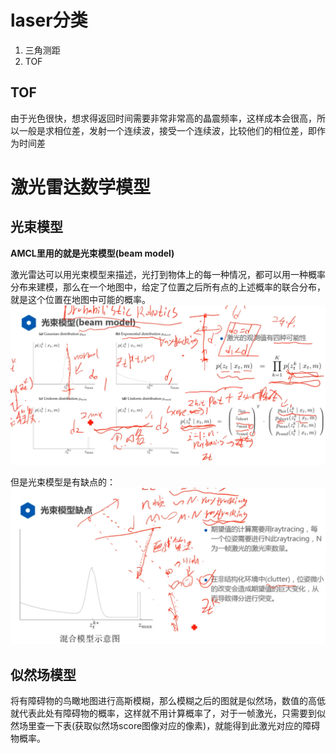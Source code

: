 # laser分类
1. 三角测距
2. TOF

## TOF
由于光色很快，想求得返回时间需要非常非常高的晶震频率，这样成本会很高，所以一般是求相位差，发射一个连续波，接受一个连续波，比较他们的相位差，即作为时间差

# 激光雷达数学模型

## 光束模型

**AMCL里用的就是光束模型(beam model)**

激光雷达可以用光束模型来描述，光打到物体上的每一种情况，都可以用一种概率分布来建模，那么在一个地图中，给定了位置之后所有点的上述概率的联合分布，就是这个位置在地图中可能的概率。
 ![title](https://raw.githubusercontent.com/HViktorTsoi/gitnote-image/master/gitnote/2020/08/15/1597477428164-1597477428200.png)

但是光束模型是有缺点的：
![title](https://raw.githubusercontent.com/HViktorTsoi/gitnote-image/master/gitnote/2020/08/15/1597478039975-1597478039977.png)  

## 似然场模型
将有障碍物的鸟瞰地图进行高斯模糊，那么模糊之后的图就是似然场，数值的高低就代表此处有障碍物的概率，这样就不用计算概率了，对于一帧激光，只需要到似然场里查一下表(获取似然场score图像对应的像素)，就能得到此激光对应的障碍物概率。